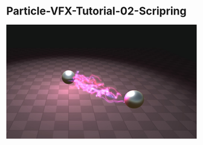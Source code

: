 # Particle-VFX-Tutorial-02-Scripring

![Particle VFX Tutorial 02 Scripring](.img/particle-vfx-tutorial-02-scripring.png)
